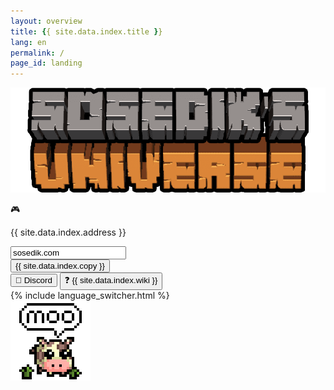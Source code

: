 ```yaml
---
layout: overview
title: {{ site.data.index.title }}
lang: en
permalink: /
page_id: landing
---
```


<div class="server">
    <img src="/assets/server_logo.png" draggable="false" alt="Server Logo" class="server-logo">
    <div class="server-background center-column">
        <div class="ip center-column">
            <p class="ip-text">🎮</p>
            <p class="ip-text mc mc-gray">{{ site.data.index.address }}</p>
            <form class="ip-input"><input class="mc mc-white" type="text" id="server-ip" name="server-ip" value="sosedik.com"></form>
            <button id="ip-button" class="menu-button mc mc-white" onclick="copyIp();"><span id="ip-title" class="ip-title">{{ site.data.index.copy }}</span></button>
        </div>
        <div class="mc-buttons">
            <button id="discord-button" class="menu-button mc mc-white" onclick="window.open('https://discord.gg/vrMgAsXK8z', '_blank');">👾 Discord</button>
            <button id="wiki-button" class="menu-button mc mc-white" onclick="location.href='./wiki'" type="button">❓ {{ site.data.index.wiki }}</button>
        </div>
        {% include language_switcher.html %}
    </div>
    <img src="/assets/moople_logo.svg" draggable="false" alt="Moople Logo" class="moople-logo">
</div>
